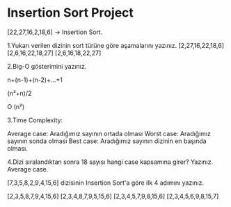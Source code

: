 # Insertion Sort Project

[22,27,16,2,18,6] -> Insertion Sort.

1.Yukarı verilen dizinin sort türüne göre aşamalarını yazınız. [2,27,16,22,18,6] [2,6,16,22,18,27] [2,6,16,18,22,27]

2.Big-O gösterimini yazınız.

n+(n-1)+(n-2)+...+1

(n²+n)/2

O (n²)

3.Time Complexity:

Average case: Aradığımız sayının ortada olması Worst case: Aradığımız sayının sonda olması Best case: Aradığımız sayının dizinin en başında olması.

4.Dizi sıralandıktan sonra 18 sayısı hangi case kapsamına girer? Yazınız. Average case.

[7,3,5,8,2,9,4,15,6] dizisinin Insertion Sort'a göre ilk 4 adımını yazınız.

[2,3,5,8,7,9,4,15,6]
[2,3,4,8,7,9,5,15,6]
[2,3,4,5,7,9,8,15,6]
[2,3,4,5,6,9,8,15,7]